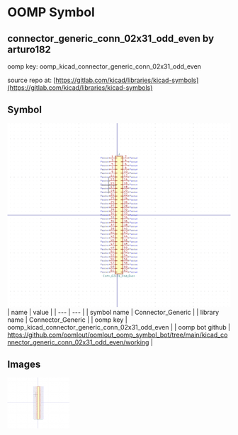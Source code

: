 # OOMP Symbol  
## connector_generic_conn_02x31_odd_even  by arturo182  
  
oomp key: oomp_kicad_connector_generic_conn_02x31_odd_even  
  
source repo at: [https://gitlab.com/kicad/libraries/kicad-symbols](https://gitlab.com/kicad/libraries/kicad-symbols)  
## Symbol  
  
[![working.png](working_600.png)](working.png)  
| name | value | 
| --- | --- | 
| symbol name | Connector_Generic | 
| library name | Connector_Generic | 
| oomp key | oomp_kicad_connector_generic_conn_02x31_odd_even | 
| oomp bot github | https://github.com/oomlout/oomlout_oomp_symbol_bot/tree/main/kicad_connector_generic_conn_02x31_odd_even/working | 
## Images  
  
[![working.png](working_140.png)](working.png)  

